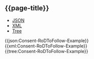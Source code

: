 ## {{page-title}}

<div class="nhsd-!t-margin-bottom-6">
  <ul class="nav nav-tabs" role="tablist">
        <li role="presentation" class="active">
            <a href="#JSON-C-RTF-E" role="tab" data-toggle="tab">JSON</a>
        </li>
         <li role="presentation">
            <a href="#XML-C-RTF-E" role="tab" data-toggle="tab">XML</a>
        </li>
        <li role="presentation">
            <a href="#Tree-C-RTF-E" role="tab" data-toggle="tab">Tree</a>
        </li>
  </ul>
    
  <div class="tab-content snippet">
    <div id="JSON-C-RTF-E" role="tabpanel" class="tab-pane active">
{{json:Consent-RoDToFollow-Example}}
    </div>
    <div id="XML-C-RTF-E" role="tabpanel" class="tab-pane">
{{xml:Consent-RoDToFollow-Example}}
    </div>
    <div id="Tree-C-RTF-E" role="tabpanel" class="tab-pane">
{{tree:Consent-RoDToFollow-Example}}
    </div>
  </div>
</div>
